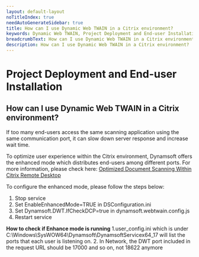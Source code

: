 ```yaml
---
layout: default-layout
noTitleIndex: true
needAutoGenerateSidebar: true
title: How can I use Dynamic Web TWAIN in a Citrix environment?
keywords: Dynamic Web TWAIN, Project Deployment and End-user Installation, citrix
breadcrumbText: How can I use Dynamic Web TWAIN in a Citrix environment?
description: How can I use Dynamic Web TWAIN in a Citrix environment?
---
```


# Project Deployment and End-user Installation

## How can I use Dynamic Web TWAIN in a Citrix environment?

If too many end-users access the same scanning application using the same communication port, it can slow down server response and increase wait time.

To optimize user experience within the Citrix environment, Dynamsoft offers the enhanced mode which distributes end-users among different ports. For more information, please check here: <a href="https://www.dynamsoft.com/blog/insights/document-scanning-within-citrix/" target="_blank">Optimized Document Scanning Within Citrix Remote Desktop</a>

To configure the enhanced mode, please follow the steps below:

1. Stop service
2. Set EnableEnhancedMode=TRUE in DSConfiguration.ini
3. Set Dynamsoft.DWT.IfCheckDCP=true in dynamsoft.webtwain.config.js
4. Restart service

<strong>How to check if Enhance mode is running</strong>
1.user_config.ini which is under C:\Windows\SysWOW64\Dynamsoft\DynamsoftServicex64_17
will list the ports that each user is listening on. 2. In Network, the DWT port included in the request URL should be 17000 and so on, not 18622 anymore
